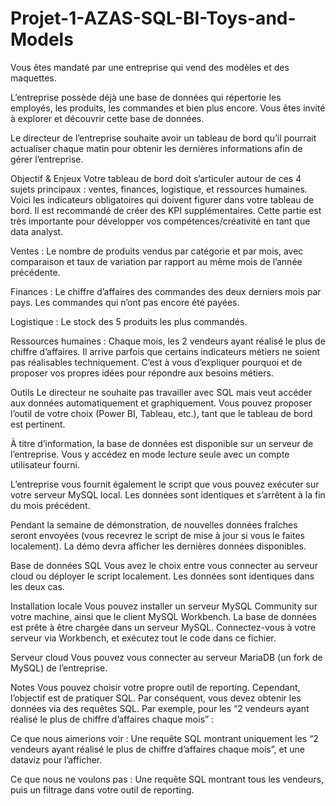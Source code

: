 # Projet-1-AZAS-SQL-BI-Toys-and-Models




Vous êtes mandaté par une entreprise qui vend des modèles et des maquettes.

L’entreprise possède déjà une base de données qui répertorie les employés, les produits, les commandes et bien plus encore. Vous êtes invité à explorer et découvrir cette base de données.

Le directeur de l’entreprise souhaite avoir un tableau de bord qu’il pourrait actualiser chaque matin pour obtenir les dernières informations afin de gérer l’entreprise.

Objectif & Enjeux
Votre tableau de bord doit s’articuler autour de ces 4 sujets principaux : ventes, finances, logistique, et ressources humaines. Voici les indicateurs obligatoires qui doivent figurer dans votre tableau de bord. Il est recommandé de créer des KPI supplémentaires. Cette partie est très importante pour développer vos compétences/créativité en tant que data analyst.

Ventes : Le nombre de produits vendus par catégorie et par mois, avec comparaison et taux de variation par rapport au même mois de l’année précédente.

Finances :
Le chiffre d’affaires des commandes des deux derniers mois par pays.
Les commandes qui n’ont pas encore été payées.

Logistique : Le stock des 5 produits les plus commandés.

Ressources humaines : Chaque mois, les 2 vendeurs ayant réalisé le plus de chiffre d’affaires.
Il arrive parfois que certains indicateurs métiers ne soient pas réalisables techniquement. C’est à vous d’expliquer pourquoi et de proposer vos propres idées pour répondre aux besoins métiers.

Outils
Le directeur ne souhaite pas travailler avec SQL mais veut accéder aux données automatiquement et graphiquement. Vous pouvez proposer l’outil de votre choix (Power BI, Tableau, etc.), tant que le tableau de bord est pertinent.

À titre d’information, la base de données est disponible sur un serveur de l’entreprise. Vous y accédez en mode lecture seule avec un compte utilisateur fourni.

L’entreprise vous fournit également le script que vous pouvez exécuter sur votre serveur MySQL local. Les données sont identiques et s’arrêtent à la fin du mois précédent.

Pendant la semaine de démonstration, de nouvelles données fraîches seront envoyées (vous recevrez le script de mise à jour si vous le faites localement). La démo devra afficher les dernières données disponibles.

Base de données SQL
Vous avez le choix entre vous connecter au serveur cloud ou déployer le script localement. Les données sont identiques dans les deux cas.

Installation locale
Vous pouvez installer un serveur MySQL Community sur votre machine, ainsi que le client MySQL Workbench. La base de données est prête à être chargée dans un serveur MySQL. Connectez-vous à votre serveur via Workbench, et exécutez tout le code dans ce fichier.

Serveur cloud
Vous pouvez vous connecter au serveur MariaDB (un fork de MySQL) de l’entreprise.

Notes
Vous pouvez choisir votre propre outil de reporting. Cependant, l’objectif est de pratiquer SQL. Par conséquent, vous devez obtenir les données via des requêtes SQL. Par exemple, pour les “2 vendeurs ayant réalisé le plus de chiffre d’affaires chaque mois” :

Ce que nous aimerions voir :
Une requête SQL montrant uniquement les “2 vendeurs ayant réalisé le plus de chiffre d’affaires chaque mois”, et une dataviz pour l’afficher.

Ce que nous ne voulons pas :
Une requête SQL montrant tous les vendeurs, puis un filtrage dans votre outil de reporting.
